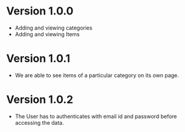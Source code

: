 # Version 1.0.0
- Adding and viewing categories
- Adding and viewing Items
# Version 1.0.1
- We are able to see items of a particular category on its own page.
# Version 1.0.2
- The User has to authenticates with email id and password before accessing the data.
